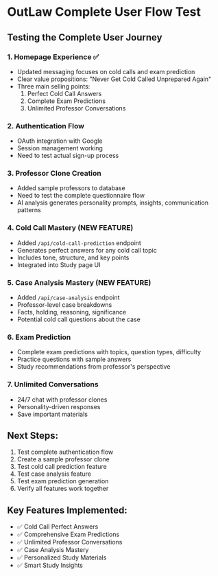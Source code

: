 # OutLaw Complete User Flow Test

## Testing the Complete User Journey

### 1. Homepage Experience ✅
- Updated messaging focuses on cold calls and exam prediction
- Clear value propositions: "Never Get Cold Called Unprepared Again"
- Three main selling points:
  1. Perfect Cold Call Answers
  2. Complete Exam Predictions  
  3. Unlimited Professor Conversations

### 2. Authentication Flow
- OAuth integration with Google
- Session management working
- Need to test actual sign-up process

### 3. Professor Clone Creation
- Added sample professors to database
- Need to test the complete questionnaire flow
- AI analysis generates personality prompts, insights, communication patterns

### 4. Cold Call Mastery (NEW FEATURE)
- Added `/api/cold-call-prediction` endpoint
- Generates perfect answers for any cold call topic
- Includes tone, structure, and key points
- Integrated into Study page UI

### 5. Case Analysis Mastery (NEW FEATURE)  
- Added `/api/case-analysis` endpoint
- Professor-level case breakdowns
- Facts, holding, reasoning, significance
- Potential cold call questions about the case

### 6. Exam Prediction
- Complete exam predictions with topics, question types, difficulty
- Practice questions with sample answers
- Study recommendations from professor's perspective

### 7. Unlimited Conversations
- 24/7 chat with professor clones
- Personality-driven responses
- Save important materials

## Next Steps:
1. Test complete authentication flow
2. Create a sample professor clone
3. Test cold call prediction feature
4. Test case analysis feature
5. Test exam prediction generation
6. Verify all features work together

## Key Features Implemented:
- ✅ Cold Call Perfect Answers
- ✅ Comprehensive Exam Predictions
- ✅ Unlimited Professor Conversations
- ✅ Case Analysis Mastery
- ✅ Personalized Study Materials
- ✅ Smart Study Insights
